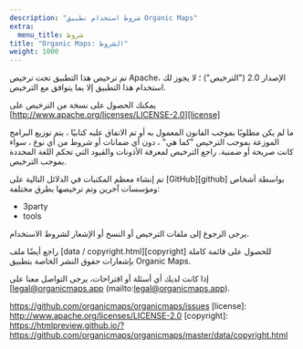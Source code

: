 ```yaml
---
description: "شروط استخدام تطبيق Organic Maps"
extra:
  menu_title: شروط
title: "Organic Maps: الشروط"
weight: 1000
---
```


تم ترخيص هذا التطبيق تحت ترخيص Apache، الإصدار 2.0 ("الترخيص") ؛ لا يجوز لك
استخدام هذا التطبيق إلا بما يتوافق مع الترخيص.

يمكنك الحصول على نسخة من الترخيص على
[http://www.apache.org/licenses/LICENSE-2.0][license]

ما لم يكن مطلوبًا بموجب القانون المعمول به أو تم الاتفاق عليه كتابيًا ، يتم
توزيع البرامج الموزعة بموجب الترخيص "كما هي" ، دون أي ضمانات أو شروط من أي
نوع ، سواء كانت صريحة أو ضمنية. راجع الترخيص لمعرفة الأذونات والقيود التي
تحكم اللغة المحددة بموجب الترخيص.

تم إنشاء معظم المكتبات في الدلائل التالية على [GitHub][github] بواسطة أشخاص
ومؤسسات آخرين وتم ترخيصها بطرق مختلفة:

- 3party
- tools

يرجى الرجوع إلى ملفات الترخيص أو النسخ أو الإشعار لشروط الاستخدام.

راجع أيضًا ملف [data / copyright.html][copyright] للحصول على قائمة كاملة
بإشعارات حقوق النشر الخاصة بتطبيق Organic Maps.

إذا كانت لديك أي أسئلة أو اقتراحات، يرجى التواصل معنا على
[legal@organicmaps.app (mailto:legal@organicmaps.app).

https://github.com/organicmaps/organicmaps/issues
[license]: http://www.apache.org/licenses/LICENSE-2.0
[copyright]: https://htmlpreview.github.io/?https://github.com/organicmaps/organicmaps/master/data/copyright.html
